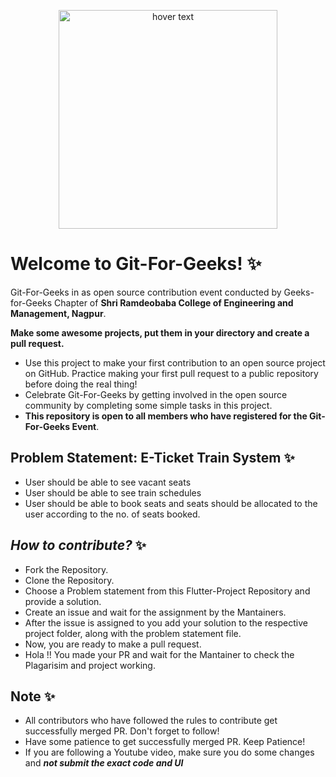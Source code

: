 <p align="center">
  <img src="https://lh5.googleusercontent.com/4dbbW-eyYqaTGAFFlLDtVO3lDVdaPSX671WExyKzLv1QI78zBUjJPE5Ek3SlTW3WCjA=w2400" width="350" title="hover text">
</p>


# **Welcome to Git-For-Geeks!** :sparkles:

Git-For-Geeks in as open source contribution event conducted by Geeks-for-Geeks Chapter of **Shri Ramdeobaba College of Engineering and Management, Nagpur**.

**Make some awesome projects, put them in your directory and create a pull request.** 

- Use this project to make your first contribution to an open source project on GitHub. Practice making your first pull request to a public repository before doing the real thing!
- Celebrate Git-For-Geeks by getting involved in the open source community by completing some simple tasks in this project.
- **This repository is open to all members who have registered for the Git-For-Geeks Event**.

## **Problem Statement: E-Ticket Train System** :sparkles:
 - User should be able to see vacant seats
 - User should be able to see train schedules
 - User should be able to book seats and seats should be allocated to the user according to the no. of seats booked.


## ***How to contribute?*** :sparkles:

- Fork the Repository.
- Clone the Repository.
- Choose a Problem statement from this Flutter-Project Repository and provide a solution.
- Create an issue and wait for the assignment by the Mantainers.
- After the issue is assigned to you add your solution to the respective project folder, along with the problem statement file.
- Now, you are ready to make a pull request.
- Hola !! You made your PR and wait for the Mantainer to check the Plagarisim and project working.

## **Note** :sparkles:

- All contributors who have followed the rules to contribute get successfully merged PR. Don't forget to follow!
- Have some patience to get successfully merged PR. Keep Patience!
- If you are following a Youtube video, make sure you do some changes and ***not submit the exact code and UI***
